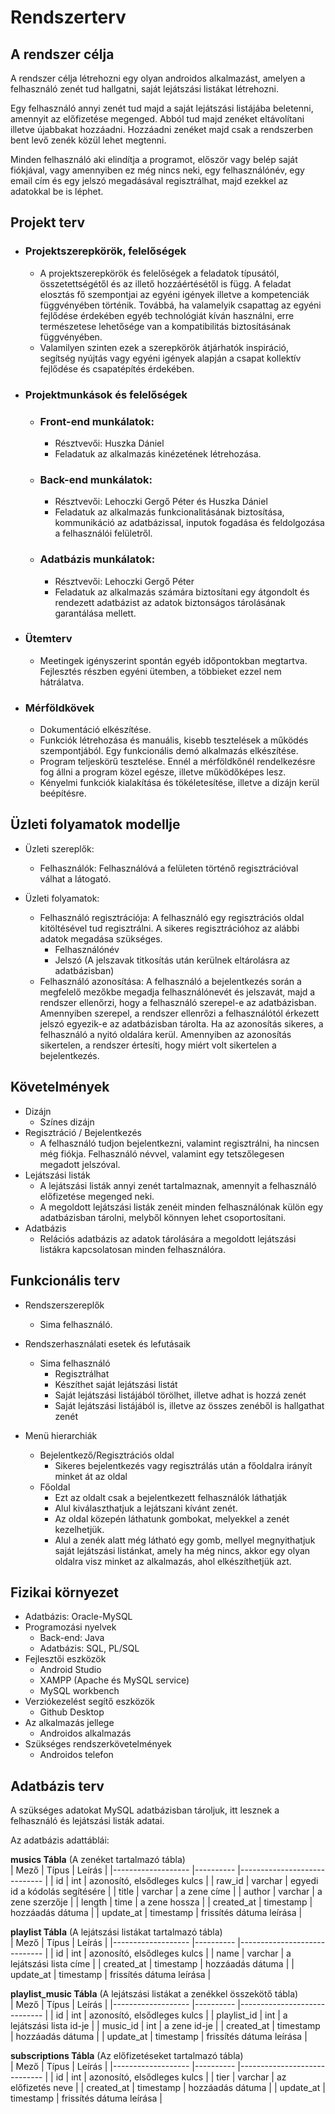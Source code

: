 Rendszerterv
=====

A rendszer célja
-------
A rendszer célja létrehozni egy olyan androidos alkalmazást, amelyen a felhasználó zenét tud hallgatni, saját lejátszási listákat létrehozni.

Egy felhasználó annyi zenét tud majd a saját lejátszási listájába beletenni, amennyit az előfizetése megenged. Abból tud majd zenéket eltávolítani illetve újabbakat hozzáadni. Hozzáadni zenéket majd csak a rendszerben bent levő zenék közül lehet megtenni.

Minden felhasználó aki elindítja a programot, először vagy belép saját fiókjával, vagy amennyiben ez még nincs neki, egy felhasználónév, egy email cím és egy jelszó megadásával regisztrálhat, majd ezekkel az adatokkal be is léphet.

Projekt terv
-----
- ### Projektszerepkörök, felelőségek ###
    - A projektszerepkörök és felelőségek a feladatok típusától, összetettségétől és az illető hozzáértésétől is függ. A feladat elosztás fő szempontjai az egyéni igények illetve a kompetenciák függvényében történik. Továbbá, ha valamelyik csapattag az egyéni fejlődése érdekében egyéb technológiát kíván használni, erre természetese lehetősége van a kompatibilitás biztosításának függvényében.
    - Valamilyen szinten ezek a szerepkörök átjárhatók inspiráció, segítség nyújtás vagy egyéni igények alapján a csapat kollektív fejlődése és csapatépítés érdekében.
    
- ### Projektmunkások és felelőségek ###
    - ### Front-end munkálatok: ### 
    
        - Résztvevői: Huszka Dániel
        - Feladatuk az alkalmazás kinézetének létrehozása.
        
	- ### Back-end munkálatok: ### 
        - Résztvevői: Lehoczki Gergő Péter és Huszka Dániel
        - Feladatuk az alkalmazás funkcionalitásának biztosítása, kommunikáció az adatbázissal, inputok fogadása és feldolgozása a felhasználói felületről.

	- ### Adatbázis munkálatok: ### 
        - Résztvevői: Lehoczki Gergő Péter
        - Feladatuk az alkalmazás számára biztosítani egy átgondolt és rendezett adatbázist az adatok biztonságos tárolásának garantálása mellett.
        
- ### Ütemterv ###
    - Meetingek igényszerint spontán egyéb időpontokban megtartva. Fejlesztés részben egyéni ütemben, a többieket ezzel nem hátrálatva.
    
- ### Mérföldkövek ###
	 - Dokumentáció elkészítése.
	 - Funkciók létrehozása és manuális, kisebb tesztelések a működés szempontjából. Egy funkcionális demó alkalmazás elkészítése.
	 - Program teljeskörű tesztelése. Ennél a mérföldkőnél rendelkezésre fog állni a program közel egésze, illetve működőképes lesz.
	 - Kényelmi funkciók kialakítása és tökéletesítése, illetve a dizájn kerül beépítésre.

Üzleti folyamatok modellje
-------

- Üzleti szereplők:
	- Felhasználók: Felhasználóvá a felületen történő regisztrációval válhat a látogató.

- Üzleti folyamatok: 
  - Felhasználó regisztrációja: A felhasználó egy regisztrációs oldal kitöltésével tud regisztrálni. A sikeres regisztrációhoz az alábbi adatok megadása szükséges.    
    - Felhasználónév
    - Jelszó (A jelszavak titkosítás után kerülnek eltárolásra az adatbázisban)
  - Felhasználó azonosítása: A felhasználó a bejelentkezés során a megfelelő mezőkbe megadja felhasználónevét és jelszavát, majd a rendszer ellenőrzi, hogy a felhasználó szerepel-e az adatbázisban. Amennyiben szerepel, a rendszer ellenrőzi a felhasználótól érkezett jelszó egyezik-e az adatbázisban tárolta. Ha az azonosítás sikeres, a felhasználó a nyitó oldalára kerül. Amennyiben az azonosítás sikertelen, a rendszer értesíti, hogy miért volt sikertelen a bejelentkezés.

Követelmények
------
- Dizájn
    - Színes dizájn
- Regisztráció / Bejelentkezés
    - A felhasználó tudjon bejelentkezni, valamint regisztrálni, ha nincsen még fiókja. Felhasználó névvel, valamint egy tetszőlegesen megadott jelszóval.
- Lejátszási listák
    - A lejátszási listák annyi zenét tartalmaznak, amennyit a felhasználó előfizetése megenged neki.
    -  A megoldott lejátszási listák zenéit minden felhasználónak külön egy adatbázisban tárolni, melyből könnyen lehet csoportosítani.
- Adatbázis
    - Relációs adatbázis az adatok tárolására a megoldott lejátszási listákra kapcsolatosan minden felhasználóra.

Funkcionális terv
-------
- Rendszerszereplők
  - Sima felhasználó.
  
- Rendszerhasználati esetek és lefutásaik
  - Sima felhasználó
    - Regisztrálhat
	- Készíthet saját lejátszási listát
	- Saját lejátszási listájából törölhet, illetve adhat is hozzá zenét
	- Saját lejátszási listájából is, illetve az összes zenéből is hallgathat zenét
- Menü hierarchiák
    - Bejelentkező/Regisztrációs oldal
	  - Sikeres bejelentkezés vagy regisztrálás után a főoldalra irányít minket át az oldal
	- Főoldal
	  - Ezt az oldalt csak a bejelentkezett felhasználók láthatják
	  - Alul kiválaszthatjuk a lejátszani kívánt zenét.
	  - Az oldal közepén láthatunk gombokat, melyekkel a zenét kezelhetjük.
	  - Alul a zenék alatt még látható egy gomb, mellyel megnyithatjuk saját lejátszási listánkat, amely ha még nincs, akkor egy olyan oldalra visz minket az alkalmazás, ahol elkészíthetjük azt.

Fizikai környezet
---------
 - Adatbázis: Oracle-MySQL
 - Programozási nyelvek
   - Back-end: Java
   - Adatbázis: SQL, PL/SQL
 - Fejlesztői eszközök
   - Android Studio
   - XAMPP (Apache és MySQL service)
   - MySQL workbench
 - Verziókezelést segítő eszközök
   - Github Desktop
 - Az alkalmazás jellege
   - Androidos alkalmazás
 - Szükséges rendszerkövetelmények
   - Androidos telefon

Adatbázis terv
------
A szükséges adatokat MySQL adatbázisban tároljuk, itt lesznek a felhasználó és lejátszási listák adatai.

Az adatbázis adattáblái:

**musics Tábla** (A zenéket tartalmazó tábla)<br>
| Mező              	| Típus  	|        Leírás                	     |
|-------------------	|----------	|-----------------------------	   |
| id          	      | int     	| azonosító, elsődleges kulcs      |
| raw_id               	| varchar  	| egyedi id a kódolás segítésére                 |
| title          	  | varchar      	| a zene címe                      |
| author            	| varchar  	| a zene szerzője      |
| length      	| time  	| a zene hossza      |
| created_at 	| timestamp 	| hozzáadás dátuma              |
| update_at 	| timestamp 	| frissítés dátuma leírása              |

**playlist Tábla** (A lejátszási listákat tartalmazó tábla)<br>
| Mező              	| Típus  	|        Leírás                	     |
|-------------------	|----------	|-----------------------------	   |
| id          	      | int     	| azonosító, elsődleges kulcs      |
| name          	  | varchar      	| a lejátszási lista címe                      |
| created_at 	| timestamp 	| hozzáadás dátuma              |
| update_at 	| timestamp 	| frissítés dátuma leírása              |


**playlist_music Tábla** (A lejátszási listákat a zenékkel összekötő tábla)<br>
| Mező              	| Típus  	|        Leírás                	     |
|-------------------	|----------	|-----------------------------	   |
| id          	      | int     	| azonosító, elsődleges kulcs      |
| playlist_id          	  | int      	| a lejátszási lista id-je                     |
| music_id          	  | int      	| a zene id-je                     |
| created_at 	| timestamp 	| hozzáadás dátuma              |
| update_at 	| timestamp 	| frissítés dátuma leírása              |

**subscriptions Tábla** (Az előfizetéseket tartalmazó tábla)<br>
| Mező              	| Típus  	|        Leírás                	     |
|-------------------	|----------	|-----------------------------	   |
| id          	      | int     	| azonosító, elsődleges kulcs      |
| tier          	  | varchar      	| az előfizetés neve                      |
| created_at 	| timestamp 	| hozzáadás dátuma              |
| update_at 	| timestamp 	| frissítés dátuma leírása              |
